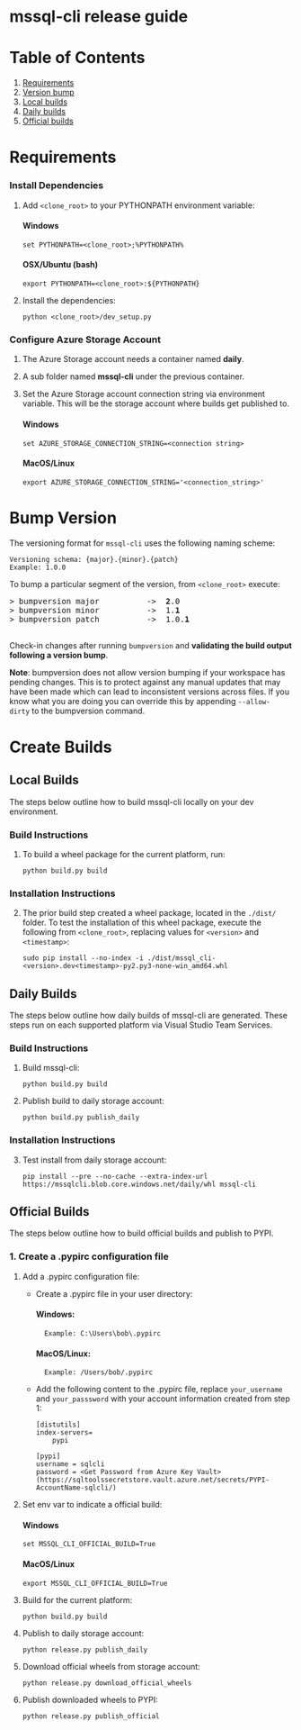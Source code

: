 mssql-cli release guide
========================================
# Table of Contents
1. [Requirements](#Requirements)
2. [Version bump](#BumpVersion)
2. [Local builds](#Local)
3. [Daily builds](#Daily)
4. [Official builds](#Official)
 
# <a name="Requirements"></a> Requirements
### Install Dependencies
1.  Add `<clone_root>` to your PYTHONPATH environment variable:
    #### Windows
    ```
    set PYTHONPATH=<clone_root>;%PYTHONPATH%
    ```
    #### OSX/Ubuntu (bash)
    ```
    export PYTHONPATH=<clone_root>:${PYTHONPATH}
    ```
2.	Install the dependencies:
    ```
    python <clone_root>/dev_setup.py
    ```
### Configure Azure Storage Account
1. The Azure Storage account needs a container named **daily**.

2. A sub folder named **mssql-cli** under the previous container.

3. Set the Azure Storage account connection string via environment variable. This will be the storage account where builds get published to.
    #### Windows
    ```
    set AZURE_STORAGE_CONNECTION_STRING=<connection string>
    ```

    #### MacOS/Linux
    ```
    export AZURE_STORAGE_CONNECTION_STRING='<connection_string>'
    ```

# <a name="BumpVersion"></a>Bump Version
The versioning format for `mssql-cli` uses the following naming scheme:

	Versioning schema: {major}.{minor}.{patch}
    Example: 1.0.0
To bump a particular segment of the version, from `<clone_root>` execute:
<pre>
> bumpversion major          ->  <b>2</b>.0
> bumpversion minor          ->  1.<b>1</b>
> bumpversion patch          ->  1.0.<b>1</b>

</pre>
Check-in changes after running `bumpversion` and **validating the build output following a version bump**.

**Note**: bumpversion does not allow version bumping if your workspace has pending changes. This is to protect against any manual updates that may have been made which can lead to inconsistent versions across files. If you know what you are doing you can override this by appending `--allow-dirty` to the bumpversion command.

# Create Builds
## <a name="Local"></a>Local Builds
The steps below outline how to build mssql-cli locally on your dev environment.
### Build Instructions
1. To build a wheel package for the current platform, run:
    ```
    python build.py build
    ```

### Installation Instructions
2. The prior build step created a wheel package, located in the `./dist/` folder. To test the installation of this wheel package, execute the following from `<clone_root>`, replacing values for `<version>` and `<timestamp>`:
    ```
    sudo pip install --no-index -i ./dist/mssql_cli-<version>.dev<timestamp>-py2.py3-none-win_amd64.whl
    ```
    
## <a name="Daily"></a>Daily Builds
The steps below outline how daily builds of mssql-cli are generated. These steps run on each supported platform via Visual Studio Team Services. 
### Build Instructions
1. Build mssql-cli:
    ```
    python build.py build
    ```

2. Publish build to daily storage account:
    ```
    python build.py publish_daily
    ```
### Installation Instructions
3. Test install from daily storage account:
    ```
    pip install --pre --no-cache --extra-index-url https://mssqlcli.blob.core.windows.net/daily/whl mssql-cli
    ```
    
## <a name="Official"></a>Official Builds
The steps below outline how to build official builds and publish to PYPI.
### 1. Create a .pypirc configuration file
1. Add a .pypirc configuration file:

    - Create a .pypirc file in your user directory:
        #### Windows: 
            Example: C:\Users\bob\.pypirc
		#### MacOS/Linux: 
            Example: /Users/bob/.pypirc
    
    - Add the following content to the .pypirc file, replace `your_username` and `your_passsword` with your account information created from step 1:
        ```
        [distutils]
        index-servers=
            pypi
        
        [pypi]
        username = sqlcli
        password = <Get Password from Azure Key Vault> (https://sqltoolssecretstore.vault.azure.net/secrets/PYPI-AccountName-sqlcli/)

        ```
2. Set env var to indicate a official build:
    #### Windows
    ```
    set MSSQL_CLI_OFFICIAL_BUILD=True
    ```
    
    #### MacOS/Linux
    ```
    export MSSQL_CLI_OFFICIAL_BUILD=True
    ```
3. Build for the current platform:
    ```
    python build.py build
    ```

4. Publish to daily storage account:
    ```
    python release.py publish_daily
    ```
    
5. Download official wheels from storage account:
    ```
    python release.py download_official_wheels
    ```
    
6. Publish downloaded wheels to PYPI:
    ```
    python release.py publish_official
    ```
